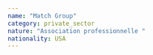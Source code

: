 ```yaml
---
name: "Match Group"
category: private_sector
nature: "Association professionnelle "
nationality: USA
---
```

    